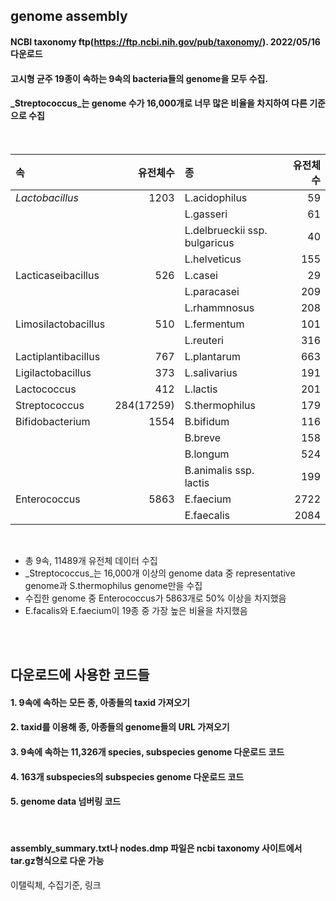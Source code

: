 ## genome assembly


#### NCBI taxonomy ftp(https://ftp.ncbi.nih.gov/pub/taxonomy/). 2022/05/16 다운로드
#### 고시형 균주 19종이 속하는 9속의 bacteria들의 genome을 모두 수집.
#### _Streptococcus_는 genome 수가 16,000개로 너무 많은 비율을 차지하여 다른 기준으로 수집

<br/>

|속|유전체수|종|유전체수|
|:-|--:|:--|--:|
| <r4> _Lactobacillus_|1203|L.acidophilus|59|
|||L.gasseri|61|
|||L.delbrueckii ssp. bulgaricus|40|
|||L.helveticus|155|
|Lacticaseibacillus|526|L.casei|29|
|||L.paracasei|209|
|||L.rhammnosus|208|
|Limosilactobacillus|510|L.fermentum|101|
|||L.reuteri|316|
|Lactiplantibacillus|767|L.plantarum|663|
|Ligilactobacillus|373|L.salivarius|191|
|Lactococcus|412|L.lactis|201|
|Streptococcus|284(17259)|S.thermophilus|179|
|Bifidobacterium|1554|B.bifidum|116|
|||B.breve|158|
|||B.longum|524|
|||B.animalis ssp. lactis|199|
|Enterococcus|5863|E.faecium|2722|
|||E.faecalis|2084|

<br/>

- 총 9속, 11489개 유전체 데이터 수집
- _Streptococcus_는 16,000개 이상의 genome data 중 representative genome과 S.thermophilus genome만을 수집
- 수집한 genome 중 Enterococcus가 5863개로 50% 이상을 차지했음
- E.facalis와 E.faecium이 19종 중 가장 높은 비율을 차지했음
  
<br/><br/>  
  
## 다운로드에 사용한 코드들

#### 1. 9속에 속하는 모든 종, 아종들의 taxid 가져오기 
#### 2. taxid를 이용해 종, 아종들의 genome들의 URL 가져오기
#### 3. 9속에 속하는 11,326개 species, subspecies genome 다운로드 코드
#### 4. 163개 subspecies의 subspecies genome 다운로드 코드
#### 5. genome data 넘버링 코드

<br/>

#### assembly_summary.txt나 nodes.dmp 파일은 ncbi taxonomy 사이트에서 tar.gz형식으로 다운 가능

이탤릭체, 수집기준, 링크
